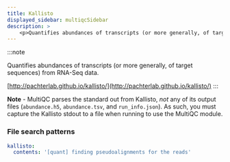 ```yaml
---
title: Kallisto
displayed_sidebar: multiqcSidebar
description: >
    <p>Quantifies abundances of transcripts (or more generally, of target sequences) from RNA-Seq data.</p>
---
```


<!--
~~~~~ DO NOT EDIT ~~~~~
This file is autogenerated from the MultiQC module python docstring.
Do not edit the markdown, it will be overwritten.

File path for the source of this content: multiqc/modules/kallisto/kallisto.py
~~~~~~~~~~~~~~~~~~~~~~~
-->

:::note
<p>Quantifies abundances of transcripts (or more generally, of target sequences) from RNA-Seq data.</p>

[http://pachterlab.github.io/kallisto/](http://pachterlab.github.io/kallisto/)
:::

**Note** - MultiQC parses the standard out from Kallisto, _not_ any of its output files
(`abundance.h5`, `abundance.tsv`, and `run_info.json`). As such, you must capture the
Kallisto stdout to a file when running to use the MultiQC module.

### File search patterns

```yaml
kallisto:
  contents: '[quant] finding pseudoalignments for the reads'
```
    
